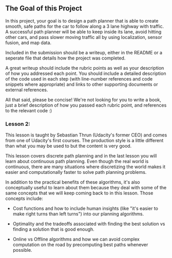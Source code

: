 ## The Goal of this Project

In this project, your goal is to design a path planner that is able to create smooth, safe paths for the car 
to follow along a 3 lane highway with traffic. A successful path planner will be able to keep inside its lane, 
avoid hitting other cars, and pass slower moving traffic all by using localization, sensor fusion, and map 
data.

Included in the submission should be a writeup, either in the README or a seperate file that details how the 
project was completed.

A great writeup should include the rubric points as well as your description of how you addressed each point. 
You should include a detailed description of the code used in each step (with line-number references and code 
snippets where appropriate) and links to other supporting documents or external references.

All that said, please be concise! We're not looking for you to write a book, just a brief description of how 
you passed each rubric point, and references to the relevant code :)

### Lesson 2:
This lesson is taught by Sebastian Thrun (Udacity's former CEO) and comes from one of Udacity's first courses. 
The production style is a little different than what you may be used to but the content is very good.

This lesson covers discrete path planning and in the last lesson you will learn about continuous path 
planning. Even though the real world is continuous, there are many situations where discretizing the world 
makes it easier and computationally faster to solve path planning problems.

In addition to the practical benefits of these algorithms, it's also conceptually useful to learn about them 
because they deal with some of the same concepts that we will keep coming back to in this lesson. Those 
concepts include:

* Cost functions and how to include human insights (like "it's easier to make right turns than left turns") 
  into our planning algorithms.

* Optimality and the tradeoffs associated with finding the best solution vs finding a solution that is good 
  enough.

* Online vs Offline algorithms and how we can avoid complex computation on the road by precomputing best paths 
  whenever possible.
